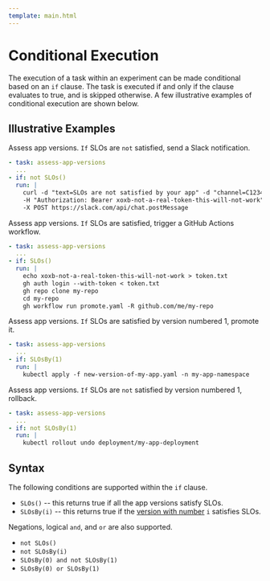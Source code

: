 ```yaml
---
template: main.html
---
```


# Conditional Execution
The execution of a task within an experiment can be made conditional based on an `if` clause. The task is executed if and only if the clause evaluates to true, and is skipped otherwise. A few illustrative examples of conditional execution are shown below.

## Illustrative Examples

Assess app versions. `If` SLOs are `not` satisfied, send a Slack notification.
```yaml
- task: assess-app-versions
  ...
- if: not SLOs()
  run: |
    curl -d "text=SLOs are not satisfied by your app" -d "channel=C123456" \
    -H "Authorization: Bearer xoxb-not-a-real-token-this-will-not-work" \
    -X POST https://slack.com/api/chat.postMessage  
```

Assess app versions. `If` SLOs are satisfied, trigger a GitHub Actions workflow.
```yaml
- task: assess-app-versions
  ...
- if: SLOs()
  run: |
    echo xoxb-not-a-real-token-this-will-not-work > token.txt
    gh auth login --with-token < token.txt
    gh repo clone my-repo
    cd my-repo
    gh workflow run promote.yaml -R github.com/me/my-repo
```

Assess app versions. `If` SLOs are satisfied by version numbered 1, promote it.
```yaml
- task: assess-app-versions
  ...
- if: SLOsBy(1)
  run: |
    kubectl apply -f new-version-of-my-app.yaml -n my-app-namespace
```

Assess app versions. `If` SLOs are `not` satisfied by version numbered 1, rollback.
```yaml
- task: assess-app-versions
  ...
- if: not SLOsBy(1)
  run: |
    kubectl rollout undo deployment/my-app-deployment
```

## Syntax

The following conditions are supported within the `if` clause.

* `SLOs()` -- this returns true if all the app versions satisfy SLOs.
* `SLOsBy(i)` -- this returns true if the [version with number](versionnumbering.md) `i` satisfies SLOs.

Negations, logical `and`, and `or` are also supported.

* `not SLOs()`
* `not SLOsBy(i)`
* `SLOsBy(0) and not SLOsBy(1)`
* `SLOsBy(0) or SLOsBy(1)`

